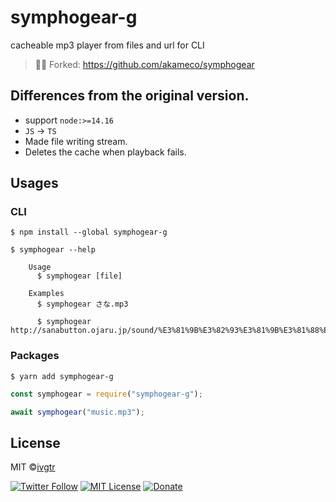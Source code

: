 # symphogear-g

cacheable mp3 player from files and url for CLI

> 📌✨ Forked: https://github.com/akameco/symphogear

## Differences from the original version.

- support `node:>=14.16`
- `JS` -> `TS`
- Made file writing stream.
- Deletes the cache when playback fails.

## Usages

### CLI

```shell
$ npm install --global symphogear-g
```

```shell
$ symphogear --help

	Usage
	  $ symphogear [file]

	Examples
	  $ symphogear さな.mp3

	  $ symphogear http://sanabutton.ojaru.jp/sound/%E3%81%9B%E3%82%93%E3%81%9B%E3%81%88%E3%81%A8%E3%81%AA%E3%81%84%E3%81%97%E3%82%87%E3%81%B0%E3%81%AA%E3%81%97/%E3%81%A4%E3%81%8E%E3%81%A4%E3%81%8E%E3%81%A4%E3%83%BC%E3%81%8E06.mp3
```

### Packages

```shell
$ yarn add symphogear-g
```

```js
const symphogear = require("symphogear-g");

await symphogear("music.mp3");
```

## License

MIT ©[ivgtr](https://github.com/ivgtr)

[![Twitter Follow](https://img.shields.io/twitter/follow/ivgtr?style=social)](https://twitter.com/ivgtr) [![MIT License](http://img.shields.io/badge/license-MIT-blue.svg?style=flat)](LICENSE) [![Donate](https://img.shields.io/badge/%EF%BC%84-support-green.svg?style=flat-square)](https://www.buymeacoffee.com/ivgtr)
